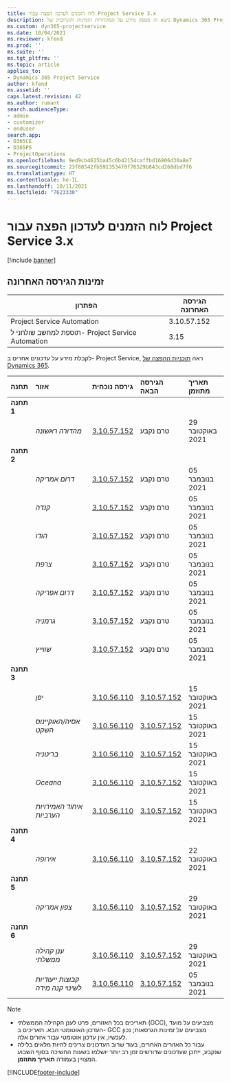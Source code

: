 ```yaml
---
title: לוח הזמנים לעדכון הפצה עבור Project Service 3.x
description: נושא זה מספק מידע על המהדורות הזמינות והקרובות של Dynamics 365 Project Service Automation.
ms.custom: dyn365-projectservice
ms.date: 10/04/2021
ms.reviewer: kfend
ms.prod: ''
ms.suite: ''
ms.tgt_pltfrm: ''
ms.topic: article
applies_to:
- Dynamics 365 Project Service
author: kfend
ms.assetid: ''
caps.latest.revision: 42
ms.author: rumant
search.audienceType:
- admin
- customizer
- enduser
search.app:
- D365CE
- D365PS
- ProjectOperations
ms.openlocfilehash: 9ed9cb4615ba45c6b42154caffbd16806d30a8e7
ms.sourcegitcommit: 23f68542fb5913534f0f76529b843cd268dbd7f6
ms.translationtype: HT
ms.contentlocale: he-IL
ms.lasthandoff: 10/11/2021
ms.locfileid: "7623330"
---
```

# <a name="update-release-schedule-for-project-service-3x"></a>לוח הזמנים לעדכון הפצה עבור Project Service 3.x

[!include [banner](../includes/psa-now-project-operations.md)]

## <a name="latest-version-availability"></a>זמינות הגירסה האחרונה

| הפתרון  | הגירסה האחרונה |
|-------|----|
| Project Service Automation    | 3.10.57.152 |
| תוספת למחשב שולחני ל- Project Service Automation                | 3.15          |

לקבלת מידע על עדכונים אחרים ב- Project Service, ראה [תוכניות ההפצה של Dynamics 365](/dynamics365/release-plans/). 

| תחנה  | אזור | גירסה נוכחית | הגירסה הבאה |  תאריך מתוזמן
| :---   | :---   | :---   | :---   |:---   |         
|<strong>תחנה 1</strong> | |  |  | |
| | <i>מהדורה ראשונה</i> | [3.10.57.152](whats-new-ur-36.md) | טרם נקבע | 29 באוקטובר 2021
|<strong>תחנה 2</strong> | |  |  | |
| | <i>דרום אמריקה</i> | [3.10.57.152](whats-new-ur-36.md) | טרם נקבע | 05 בנובמבר 2021
| | <i>קנדה</i> | [3.10.57.152](whats-new-ur-36.md) | טרם נקבע | 05 בנובמבר 2021
| | <i>הודו</i> | [3.10.57.152](whats-new-ur-36.md) | טרם נקבע | 05 בנובמבר 2021
| | <i>צרפת</i> | [3.10.57.152](whats-new-ur-36.md) | טרם נקבע | 05 בנובמבר 2021
| | <i>דרום אפריקה</i> | [3.10.57.152](whats-new-ur-36.md) | טרם נקבע | 05 בנובמבר 2021
| | <i>גרמניה</i> | [3.10.57.152](whats-new-ur-36.md) | טרם נקבע | 05 בנובמבר 2021
| | <i>שווייץ</i> | [3.10.57.152](whats-new-ur-36.md) | טרם נקבע | 05 בנובמבר 2021
|<strong>תחנה 3</strong> | |  |  | |
| | <i>יפן</i> | [3.10.56.110](whats-new-ur-35.md) | [3.10.57.152](whats-new-ur-36.md) | 15 באוקטובר 2021
| | <i>אסיה/האוקיינוס השקט</i> | [3.10.56.110](whats-new-ur-35.md) | [3.10.57.152](whats-new-ur-36.md) | 15 באוקטובר 2021
| | <i>בריטניה</i> | [3.10.56.110](whats-new-ur-35.md) | [3.10.57.152](whats-new-ur-36.md) | 15 באוקטובר 2021
| | <i>Oceana</i> | [3.10.56.110](whats-new-ur-35.md) | [3.10.57.152](whats-new-ur-36.md) | 15 באוקטובר 2021
| | <i>איחוד האמירויות הערביות</i> | [3.10.56.110](whats-new-ur-35.md) | [3.10.57.152](whats-new-ur-36.md) | 15 באוקטובר 2021
|<strong>תחנה 4</strong> | |  |  | |
| | <i>אירופה</i> | [3.10.56.110](whats-new-ur-35.md) | [3.10.57.152](whats-new-ur-36.md) | 22 באוקטובר 2021
|<strong>תחנה 5</strong> | |  |  | |
| | <i>צפון אמריקה</i> | [3.10.56.110](whats-new-ur-35.md) | [3.10.57.152](whats-new-ur-36.md) | 29 באוקטובר 2021
|<strong>תחנה 6</strong> | |  |  | |
| | <i>ענן קהילה ממשלתי‬</i> | [3.10.56.110](whats-new-ur-35.md) | [3.10.57.152](whats-new-ur-36.md) | 29 באוקטובר 2021
| | <i>קבוצות ייעודיות לשינוי קנה מידה</i> | [3.10.56.110](whats-new-ur-35.md) | [3.10.57.152](whats-new-ur-36.md) | 05 בנובמבר 2021


>[!Note]
> - תאריכים בכל האזורים, פרט לענן הקהילה הממשלתי (GCC), מצביעים על מועד העדכון האוטומטי הבא. תאריכים ב- GCC מצביעים על זמינות הגרסאות; נכון לעכשיו, אין עדכון אוטומטי עבור אזורים אלה.
> - עבור כל האזורים האחרים, בעוד שרוב העדכונים צריכים להיות מלאים בלילה שנקבע, ייתכן שעדכונים שדורשים זמן רב יותר יושלמו בשעות החשיכה בסוף השבוע המצויין בעמודה **תאריך מתוזמן**.


[!INCLUDE[footer-include](../includes/footer-banner.md)]

